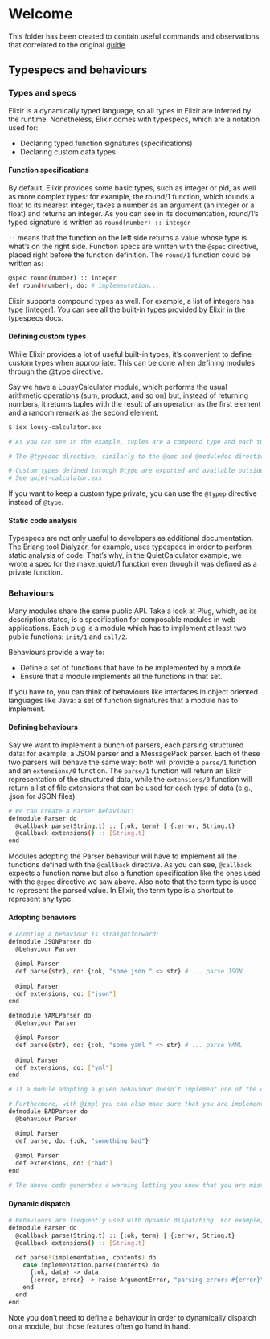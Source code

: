 # Welcome

This folder has been created to contain useful commands and observations that correlated to the original [guide](https://elixir-lang.org/getting-started/typespecs-and-behaviours.html)

## Typespecs and behaviours

### Types and specs

Elixir is a dynamically typed language, so all types in Elixir are inferred by the runtime. Nonetheless, Elixir comes with typespecs, which are a notation used for:

+ Declaring typed function signatures (specifications)
+ Declaring custom data types

#### Function specifications

By default, Elixir provides some basic types, such as integer or pid, as well as more complex types: for example, the round/1 function, which rounds a float to its nearest integer, takes a number as an argument (an integer or a float) and returns an integer. As you can see in its documentation, round/1’s typed signature is written as `round(number) :: integer`

`::` means that the function on the left side returns a value whose type is what’s on the right side. Function specs are written with the `@spec` directive, placed right before the function definition. The `round/1` function could be written as:

```sh
@spec round(number) :: integer
def round(number), do: # implementation...
```

Elixir supports compound types as well. For example, a list of integers has type [integer]. You can see all the built-in types provided by Elixir in the typespecs docs.

#### Defining custom types

While Elixir provides a lot of useful built-in types, it’s convenient to define custom types when appropriate. This can be done when defining modules through the @type directive.

Say we have a LousyCalculator module, which performs the usual arithmetic operations (sum, product, and so on) but, instead of returning numbers, it returns tuples with the result of an operation as the first element and a random remark as the second element.

```sh
$ iex lousy-calculator.exs

# As you can see in the example, tuples are a compound type and each tuple is identified by the types inside it. To understand why String.t is not written as string, have another look at the typespecs docs.

# The @typedoc directive, similarly to the @doc and @moduledoc directives, is used to document custom types.

# Custom types defined through @type are exported and available outside the module they’re defined in
# See quiet-calculator.exs
```

If you want to keep a custom type private, you can use the `@typep` directive instead of `@type`.

#### Static code analysis

Typespecs are not only useful to developers as additional documentation. The Erlang tool Dialyzer, for example, uses typespecs in order to perform static analysis of code. That’s why, in the QuietCalculator example, we wrote a spec for the make_quiet/1 function even though it was defined as a private function.

### Behaviours

Many modules share the same public API. Take a look at Plug, which, as its description states, is a specification for composable modules in web applications. Each plug is a module which has to implement at least two public functions: `init/1` and `call/2`.

Behaviours provide a way to:

+ Define a set of functions that have to be implemented by a module
+ Ensure that a module implements all the functions in that set.

If you have to, you can think of behaviours like interfaces in object oriented languages like Java: a set of function signatures that a module has to implement.

#### Defining behaviours

Say we want to implement a bunch of parsers, each parsing structured data: for example, a JSON parser and a MessagePack parser. Each of these two parsers will behave the same way: both will provide a `parse/1` function and an `extensions/0` function. The `parse/1` function will return an Elixir representation of the structured data, while the `extensions/0` function will return a list of file extensions that can be used for each type of data (e.g., .json for JSON files).

```sh
# We can create a Parser behaviour:
defmodule Parser do
  @callback parse(String.t) :: {:ok, term} | {:error, String.t}
  @callback extensions() :: [String.t]
end
```

Modules adopting the Parser behaviour will have to implement all the functions defined with the `@callback` directive. As you can see, `@callback` expects a function name but also a function specification like the ones used with the `@spec` directive we saw above. Also note that the term type is used to represent the parsed value. In Elixir, the term type is a shortcut to represent any type.

#### Adopting behaviors

```sh
# Adopting a behaviour is straightforward:
defmodule JSONParser do
  @behaviour Parser

  @impl Parser
  def parse(str), do: {:ok, "some json " <> str} # ... parse JSON
  
  @impl Parser
  def extensions, do: ["json"]
end

defmodule YAMLParser do
  @behaviour Parser

  @impl Parser
  def parse(str), do: {:ok, "some yaml " <> str} # ... parse YAML
  
  @impl Parser
  def extensions, do: ["yml"]
end

# If a module adopting a given behaviour doesn’t implement one of the callbacks required by that behaviour, a compile-time warning will be generated.

# Furthermore, with @impl you can also make sure that you are implementing the correct callbacks from the given behaviour in an explicit manner. For example, the following parser implements both parse and extensions, however thanks to a typo, BADParser is implementing parse/0 instead of parse/1.
defmodule BADParser do
  @behaviour Parser

  @impl Parser
  def parse, do: {:ok, "something bad"}
  
  @impl Parser
  def extensions, do: ["bad"]
end

# The above code generates a warning letting you know that you are mistakenly implementing parse/0 instead of parse/1. You can read more about @impl in the module documentation.
```

#### Dynamic dispatch

```sh
# Behaviours are frequently used with dynamic dispatching. For example, we could add a parse! function to the Parser module that dispatches to the given implementation and returns the :ok result or raises in cases of :error:
defmodule Parser do
  @callback parse(String.t) :: {:ok, term} | {:error, String.t}
  @callback extensions() :: [String.t]

  def parse!(implementation, contents) do
    case implementation.parse(contents) do
      {:ok, data} -> data
      {:error, error} -> raise ArgumentError, "parsing error: #{error}"
    end
  end
end
```

Note you don’t need to define a behaviour in order to dynamically dispatch on a module, but those features often go hand in hand.
